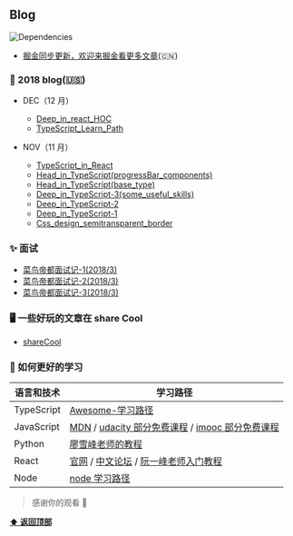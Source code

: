 ## Blog

![Dependencies](https://img.shields.io/david/ant-design/ant-design.svg)

-   [掘金同步更新，欢迎来掘金看更多文章](https://juejin.im/user/5861d87961ff4b00582876cd/posts)(🇨🇳)

### 🔨 2018 blog(🇺🇸)

-   DEC（12 月）

    -   [Deep_in_react_HOC](https://github.com/lpove/blog/blob/master/2018/12-Deep_in_react_HOC.md)
    -   [TypeScript_Learn_Path](https://github.com/lpove/blog/blob/master/2018/12-TypeScript_Learn_Path.md)

-   NOV（11 月）
    -   [TypeScript_in_React](https://github.com/lpove/blog/blob/master/2018/11-TypeScript_in_React.md)
    -   [Head_in_TypeScript(progressBar_components)](<https://github.com/lpove/blog/blob/master/2018/11-Head_in_TypeScript(progressBar_components).md>)
    -   [Head_in_TypeScript(base_type)](<https://github.com/lpove/blog/blob/master/2018/11-Head_in_TypeScript(base_type).md>)
    -   [Deep_in_TypeScript-3(some_useful_skills)](<https://github.com/lpove/blog/blob/master/2018/11-Deep_in_TypeScript-3(some_useful_skills).md>)
    -   [Deep_in_TypeScript-2](https://github.com/lpove/blog/blob/master/2018/11-Deep_in_TypeScript-2.md)
    -   [Deep_in_TypeScript-1](https://github.com/lpove/blog/blob/master/2018/11-Deep_in_TypeScript-1.md)
    -   [Css_design_semitransparent_border](https://github.com/lpove/blog/blob/master/2018/11-Css_design_semitransparent_border.md)

### ✨ 面试

-   [菜鸟帝都面试记-1(2018/3)](https://github.com/lpove/blog/blob/master/2018/%40interview-1.md)
-   [菜鸟帝都面试记-2(2018/3)](https://github.com/lpove/blog/blob/master/2018/%40interview-2.md)
-   [菜鸟帝都面试记-3(2018/3)](https://github.com/lpove/blog/blob/master/2018/%40interview-3.md)

### 🖥 一些好玩的文章在 share Cool

-   [shareCool](https://github.com/lpove/blog/tree/master/shareCool)

### 🔗 如何更好的学习

| 语言和技术 | 学习路径                                                                                                                                                             |
| ---------- | -------------------------------------------------------------------------------------------------------------------------------------------------------------------- |
| TypeScript | [Awesome-学习路径](https://github.com/lpove/blog/blob/master/2018/12-TypeScript_Learn_Path.md)                                                                       |
| JavaScript | [MDN](https://developer.mozilla.org/zh-CN/) / [udacity 部分免费课程](https://cn.udacity.com/) / [imooc 部分免费课程](https://www.imooc.com/course/list?c=javascript) |
| Python     | [廖雪峰老师的教程](https://www.liaoxuefeng.com/wiki/0014316089557264a6b348958f449949df42a6d3a2e542c000)                                                              |
| React      | [官网](https://reactjs.org/) / [中文论坛](http://react-china.org/) / [阮一峰老师入门教程](http://www.ruanyifeng.com/blog/2015/03/react.html)                         |
| Node       | [node 学习路径](https://github.com/chyingp/nodejs-learning-guide)                                                                                                    |

> 感谢你的观看 🌺

**[⬆ 返回顶部](#Blog)**

